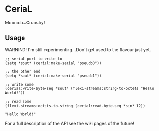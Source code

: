# CeriaL
Mmmmh...Crunchy!

## Usage
WARNING! I'm still experimenting...Don't get used to the flavour just yet.

```common-lisp
;; serial port to write to
(setq *sout* (cerial:make-serial "pseudo0"))

;; the other end
(setq *sout* (cerial:make-serial "pseudo1"))

;; write some 
(cerial:write-byte-seq *sout* (flexi-streams:string-to-octets "Hello World!"))

;; read some
(flexi-streams:octets-to-string (cerial:read-byte-seq *sin* 12))

"Hello World!"
```

For a full description of the API see the wiki pages of the future!

